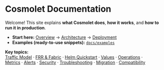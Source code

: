 
# Cosmolet Documentation

Welcome! This site explains **what Cosmolet does**, **how it works**, and **how to run it in production**.

- **Start here:** [Overview](overview.md) → [Architecture](architecture.md) → [Deployment](deployment.md)
- **Examples (ready-to-use snippets):** [`docs/examples`](examples/README.md)

**Key topics:**  
[Traffic Model](traffic.md) · [FRR & Fabric](frr-config.md) · [Helm Quickstart](helm/quickstart.md) · [Values](helm/values.md) · [Operations](operations.md) · [Metrics](metrics.md) · [Alerts](alerts.md) · [Security](security.md) · [Troubleshooting](troubleshooting.md) · [Migration](migration.md) · [Compatibility](compatibility.md)
